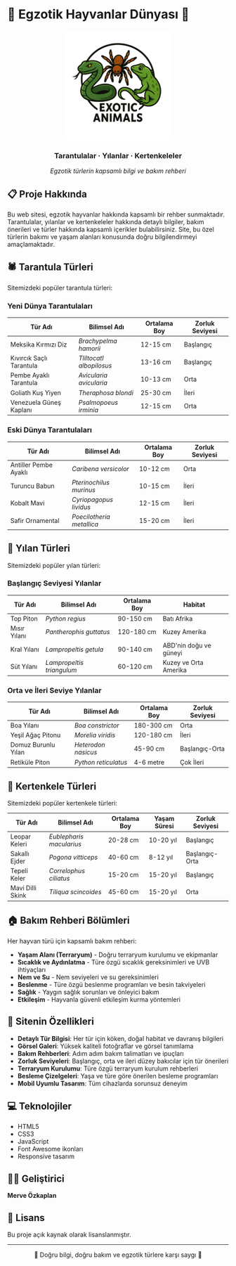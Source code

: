 # 🦎 Egzotik Hayvanlar Dünyası 🐍

<div align="center">
  <img src="img/logo/logo.png" alt="Egzotik Hayvanlar Dünyası Logo" width="250">
  <h3>Tarantulalar · Yılanlar · Kertenkeleler</h3>
  <p><em>Egzotik türlerin kapsamlı bilgi ve bakım rehberi</em></p>
</div>

## 📋 Proje Hakkında

Bu web sitesi, egzotik hayvanlar hakkında kapsamlı bir rehber sunmaktadır. Tarantulalar, yılanlar ve kertenkeleler hakkında detaylı bilgiler, bakım önerileri ve türler hakkında kapsamlı içerikler bulabilirsiniz. Site, bu özel türlerin bakımı ve yaşam alanları konusunda doğru bilgilendirmeyi amaçlamaktadır.

## 🕷️ Tarantula Türleri

Sitemizdeki popüler tarantula türleri:

### Yeni Dünya Tarantulaları

| Tür Adı | Bilimsel Adı | Ortalama Boy | Zorluk Seviyesi |
|---------|--------------|--------------|-----------------|
| Meksika Kırmızı Diz | *Brachypelma hamorii* | 12-15 cm | Başlangıç |
| Kıvırcık Saçlı Tarantula | *Tliltocatl albopilosus* | 13-16 cm | Başlangıç |
| Pembe Ayaklı Tarantula | *Avicularia avicularia* | 10-13 cm | Orta |
| Goliath Kuş Yiyen | *Theraphosa blondi* | 25-30 cm | İleri |
| Venezuela Güneş Kaplanı | *Psalmopoeus irminia* | 12-15 cm | Orta |

### Eski Dünya Tarantulaları

| Tür Adı | Bilimsel Adı | Ortalama Boy | Zorluk Seviyesi |
|---------|--------------|--------------|-----------------|
| Antiller Pembe Ayaklı | *Caribena versicolor* | 10-12 cm | Orta |
| Turuncu Babun | *Pterinochilus murinus* | 10-15 cm | İleri |
| Kobalt Mavi | *Cyriopagopus lividus* | 12-15 cm | İleri |
| Safir Ornamental | *Poecilotheria metallica* | 15-20 cm | İleri |

## 🐍 Yılan Türleri

Sitemizdeki popüler yılan türleri:

### Başlangıç Seviyesi Yılanlar

| Tür Adı | Bilimsel Adı | Ortalama Boy | Habitat |
|---------|--------------|--------------|---------|
| Top Piton | *Python regius* | 90-150 cm | Batı Afrika |
| Mısır Yılanı | *Pantherophis guttatus* | 120-180 cm | Kuzey Amerika |
| Kral Yılanı | *Lampropeltis getula* | 90-140 cm | ABD'nin doğu ve güneyi |
| Süt Yılanı | *Lampropeltis triangulum* | 60-120 cm | Kuzey ve Orta Amerika |

### Orta ve İleri Seviye Yılanlar

| Tür Adı | Bilimsel Adı | Ortalama Boy | Zorluk Seviyesi |
|---------|--------------|--------------|-----------------|
| Boa Yılanı | *Boa constrictor* | 180-300 cm | Orta |
| Yeşil Ağaç Pitonu | *Morelia viridis* | 120-180 cm | İleri |
| Domuz Burunlu Yılan | *Heterodon nasicus* | 45-90 cm | Başlangıç-Orta |
| Retiküle Piton | *Python reticulatus* | 4-6 metre | Çok İleri |

## 🦎 Kertenkele Türleri

Sitemizdeki popüler kertenkele türleri:

| Tür Adı | Bilimsel Adı | Ortalama Boy | Yaşam Süresi | Zorluk Seviyesi |
|---------|--------------|--------------|--------------|-----------------|
| Leopar Keleri | *Eublepharis macularius* | 20-28 cm | 10-20 yıl | Başlangıç |
| Sakallı Ejder | *Pogona vitticeps* | 40-60 cm | 8-12 yıl | Başlangıç-Orta |
| Tepeli Keler | *Correlophus ciliatus* | 15-20 cm | 15-20 yıl | Başlangıç |
| Mavi Dilli Skink | *Tiliqua scincoides* | 45-60 cm | 15-20 yıl | Orta |

## 🏠 Bakım Rehberi Bölümleri

Her hayvan türü için kapsamlı bakım rehberi:

- **Yaşam Alanı (Terraryum)** - Doğru terraryum kurulumu ve ekipmanlar
- **Sıcaklık ve Aydınlatma** - Türe özgü sıcaklık gereksinimleri ve UVB ihtiyaçları
- **Nem ve Su** - Nem seviyeleri ve su gereksinimleri
- **Beslenme** - Türe özgü beslenme programları ve besin takviyeleri
- **Sağlık** - Yaygın sağlık sorunları ve önleyici bakım
- **Etkileşim** - Hayvanla güvenli etkileşim kurma yöntemleri

## 🚀 Sitenin Özellikleri

- **Detaylı Tür Bilgisi**: Her tür için köken, doğal habitat ve davranış bilgileri
- **Görsel Galeri**: Yüksek kaliteli fotoğraflar ve görsel tanımlama
- **Bakım Rehberleri**: Adım adım bakım talimatları ve ipuçları
- **Zorluk Seviyeleri**: Başlangıç, orta ve ileri düzey bakıcılar için tür önerileri
- **Terraryum Kurulumu**: Türe özgü terraryum kurulum rehberleri
- **Besleme Çizelgeleri**: Yaşa ve türe göre önerilen besleme programları
- **Mobil Uyumlu Tasarım**: Tüm cihazlarda sorunsuz deneyim

## 💻 Teknolojiler

- HTML5
- CSS3
- JavaScript
- Font Awesome ikonları
- Responsive tasarım

## 👩‍💻 Geliştirici

**Merve Özkaplan**

## 📝 Lisans

Bu proje açık kaynak olarak lisanslanmıştır.

---

<div align="center">
  <p>🦎 Doğru bilgi, doğru bakım ve egzotik türlere karşı saygı 🐍</p>
</div>
